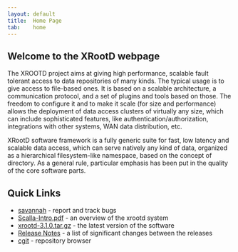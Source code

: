 ```yaml
---
layout: default
title:  Home Page
tab:    home
---
```


Welcome to the XRootD webpage
-----------------------------

The XROOTD project aims at giving high performance, scalable fault tolerant
access to data repositories of many kinds. The typical usage is to give
access to file-based ones. It is based on a scalable architecture, a
communication protocol, and a set of plugins and tools based on those. The
freedom to configure it and to make it scale (for size and performance)
allows the deployment of data access clusters of virtually any size, which
can include sophisticated features, like authentication/authorization,
integrations with other systems, WAN data distribution, etc.

XRootD software framework is a fully generic suite for fast, low latency
and scalable data access, which can serve natively any kind of data,
organized as a hierarchical filesystem-like namespace, based on the concept
of directory. As a general rule, particular emphasis has been put in the
quality of the core software parts.

Quick Links
-----------
 * [savannah](https://savannah.cern.ch/bugs/?group=xrootd) - report and track
   bugs
 * [Scalla-Intro.pdf](/papers/Scalla-Intro.pdf) - an overview of the xrootd
   system
 * [xrootd-3.1.0.tar.gz](/download/v3.1.0/xrootd-3.1.0.tar.gz) - the latest
   version of the software
 * [Release Notes](/download/ReleaseNotes.html) - a list of significant changes
   between the releases
 * [cgit](http://xrootd.cern.ch/repos/xrootd.git) - repository browser
